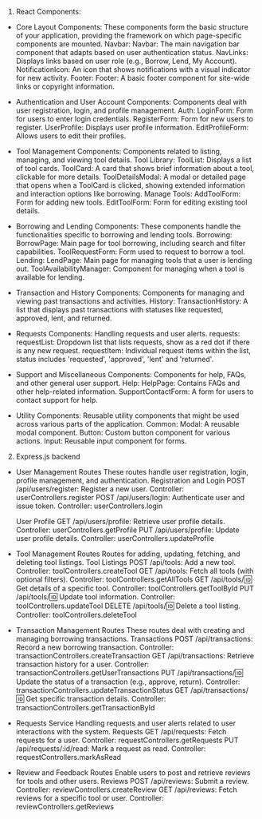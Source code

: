 1. React Components:

- Core Layout Components:
These components form the basic structure of your application, providing the framework on which page-specific components are mounted.
    Navbar:
        Navbar: The main navigation bar component that adapts based on user authentication status.
        NavLinks: Displays links based on user role (e.g., Borrow, Lend, My Account).
        NotificationIcon: An icon that shows notifications with a visual indicator for new activity.
    Footer:
        Footer: A basic footer component for site-wide links or copyright information.

- Authentication and User Account Components:
Components deal with user registration, login, and profile management.
    Auth:
        LoginForm: Form for users to enter login credentials.
        RegisterForm: Form for new users to register.
        UserProfile: Displays user profile information.
        EditProfileForm: Allows users to edit their profiles.

- Tool Management Components:
Components related to listing, managing, and viewing tool details.
    Tool Library:
        ToolList: Displays a list of tool cards.
        ToolCard: A card that shows brief information about a tool, clickable for more details.
        ToolDetailsModal: A modal or detailed page that opens when a ToolCard is clicked, showing extended information and interaction options like borrowing.
        Manage Tools:
    AddToolForm: Form for adding new tools.
    EditToolForm: Form for editing existing tool details.

- Borrowing and Lending Components:
These components handle the functionalities specific to borrowing and lending tools.
    Borrowing:
        BorrowPage: Main page for tool borrowing, including search and filter capabilities.
        ToolRequestForm: Form used to request to borrow a tool.
    Lending:
        LendPage: Main page for managing tools that a user is lending out.
        ToolAvailabilityManager: Component for managing when a tool is available for lending.

- Transaction and History Components:
Components for managing and viewing past transactions and activities.
    History:
        TransactionHistory: A list that displays past transactions with statuses like requested, approved, lent, and returned.

- Requests Components:
Handling requests and user alerts.
    requests:
        requestList: Dropdown list that lists requests, show as a red dot if there is any new request.
        requestItem: Individual request items within the list, status includes 'requested', 'approved', 'lent' and 'returned'.

- Support and Miscellaneous Components:
Components for help, FAQs, and other general user support.
    Help:
        HelpPage: Contains FAQs and other help-related information.
        SupportContactForm: A form for users to contact support for help.

- Utility Components:
Reusable utility components that might be used across various parts of the application.
    Common:
        Modal: A reusable modal component.
        Button: Custom button component for various actions.
        Input: Reusable input component for forms.


2. Express.js backend

- User Management Routes
These routes handle user registration, login, profile management, and authentication.
    Registration and Login
        POST /api/users/register: Register a new user.
        Controller: userControllers.register
        POST /api/users/login: Authenticate user and issue token.
        Controller: userControllers.login

    User Profile
        GET /api/users/profile: Retrieve user profile details.
        Controller: userControllers.getProfile
        PUT /api/users/profile: Update user profile details.
        Controller: userControllers.updateProfile

- Tool Management Routes
Routes for adding, updating, fetching, and deleting tool listings.
    Tool Listings
        POST /api/tools: Add a new tool.
        Controller: toolControllers.createTool
        GET /api/tools: Fetch all tools (with optional filters).
        Controller: toolControllers.getAllTools
        GET /api/tools/:id: Get details of a specific tool.
        Controller: toolControllers.getToolById
        PUT /api/tools/:id: Update tool information.
        Controller: toolControllers.updateTool
        DELETE /api/tools/:id: Delete a tool listing.
        Controller: toolControllers.deleteTool

- Transaction Management Routes
These routes deal with creating and managing borrowing transactions.
    Transactions
        POST /api/transactions: Record a new borrowing transaction.
        Controller: transactionControllers.createTransaction
        GET /api/transactions: Retrieve transaction history for a user.
        Controller: transactionControllers.getUserTransactions
        PUT /api/transactions/:id: Update the status of a transaction (e.g., approve, return).
        Controller: transactionControllers.updateTransactionStatus
        GET /api/transactions/:id: Get specific transaction details.
        Controller: transactionControllers.getTransactionById

- Requests Service
Handling requests and user alerts related to user interactions with the system.
    Requests
        GET /api/requests: Fetch requests for a user.
        Controller: requestControllers.getRequests
        PUT /api/requests/:id/read: Mark a request as read.
        Controller: requestControllers.markAsRead

- Review and Feedback Routes
Enable users to post and retrieve reviews for tools and other users.
    Reviews
        POST /api/reviews: Submit a review.
        Controller: reviewControllers.createReview
        GET /api/reviews: Fetch reviews for a specific tool or user.
        Controller: reviewControllers.getReviews